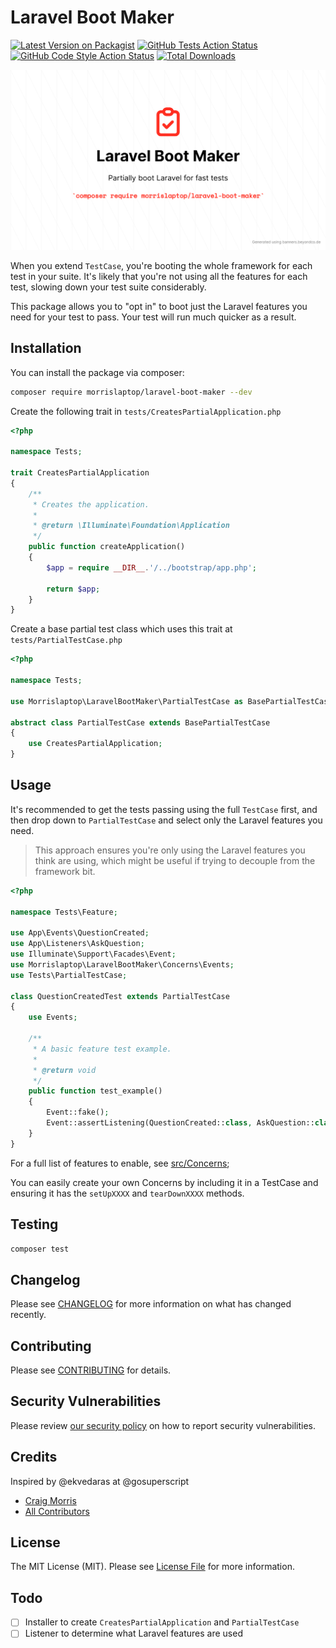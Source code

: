 
# Laravel Boot Maker

[![Latest Version on Packagist](https://img.shields.io/packagist/v/morrislaptop/laravel-boot-maker.svg?style=flat-square)](https://packagist.org/packages/morrislaptop/laravel-boot-maker)
[![GitHub Tests Action Status](https://img.shields.io/github/workflow/status/morrislaptop/laravel-boot-maker/run-tests?label=tests)](https://github.com/morrislaptop/laravel-boot-maker/actions?query=workflow%3Arun-tests+branch%3Amain)
[![GitHub Code Style Action Status](https://img.shields.io/github/workflow/status/morrislaptop/laravel-boot-maker/Fix%20PHP%20code%20style%20issues?label=code%20style)](https://github.com/morrislaptop/laravel-boot-maker/actions?query=workflow%3A"Fix+PHP+code+style+issues"+branch%3Amain)
[![Total Downloads](https://img.shields.io/packagist/dt/morrislaptop/laravel-boot-maker.svg?style=flat-square)](https://packagist.org/packages/morrislaptop/laravel-boot-maker)

![Laravel Boot Maker](./laravel-boot-maker.png)

When you extend `TestCase`, you're booting the whole framework for each test in your suite.
It's likely that you're not using all the features for each test, slowing down your
test suite considerably. 

This package allows you to "opt in" to boot just the Laravel features you need for 
your test to pass. Your test will run much quicker as a result. 

## Installation

You can install the package via composer:

```bash
composer require morrislaptop/laravel-boot-maker --dev
```

Create the following trait in `tests/CreatesPartialApplication.php`

```php
<?php

namespace Tests;

trait CreatesPartialApplication
{
    /**
     * Creates the application.
     *
     * @return \Illuminate\Foundation\Application
     */
    public function createApplication()
    {
        $app = require __DIR__.'/../bootstrap/app.php';

        return $app;
    }
}
```

Create a base partial test class which uses this trait at `tests/PartialTestCase.php`

```php
<?php

namespace Tests;

use Morrislaptop\LaravelBootMaker\PartialTestCase as BasePartialTestCase;

abstract class PartialTestCase extends BasePartialTestCase
{
    use CreatesPartialApplication;
}
```

## Usage

It's recommended to get the tests passing using the full `TestCase` first, and then 
drop down to `PartialTestCase` and select only the Laravel features you need.

> This approach ensures you're only using the Laravel features 
> you think are using, which might be useful if trying to 
> decouple from the framework bit.

```php
<?php

namespace Tests\Feature;

use App\Events\QuestionCreated;
use App\Listeners\AskQuestion;
use Illuminate\Support\Facades\Event;
use Morrislaptop\LaravelBootMaker\Concerns\Events;
use Tests\PartialTestCase;

class QuestionCreatedTest extends PartialTestCase
{
    use Events;

    /**
     * A basic feature test example.
     *
     * @return void
     */
    public function test_example()
    {
        Event::fake();
        Event::assertListening(QuestionCreated::class, AskQuestion::class);
    }
}
```

For a full list of features to enable, see [src/Concerns](src/Concerns/);

You can easily create your own Concerns by including it in a TestCase and ensuring
it has the `setUpXXXX` and `tearDownXXXX` methods.  

## Testing

```bash
composer test
```

## Changelog

Please see [CHANGELOG](CHANGELOG.md) for more information on what has changed recently.

## Contributing

Please see [CONTRIBUTING](https://github.com/morrislaptop/.github/blob/main/CONTRIBUTING.md) for details.

## Security Vulnerabilities

Please review [our security policy](../../security/policy) on how to report security vulnerabilities.

## Credits

Inspired by @ekvedaras at @gosuperscript

- [Craig Morris](https://github.com/morrislaptop)
- [All Contributors](../../contributors)

## License

The MIT License (MIT). Please see [License File](LICENSE.md) for more information.

## Todo

- [ ] Installer to create `CreatesPartialApplication` and `PartialTestCase`
- [ ] Listener to determine what Laravel features are used
